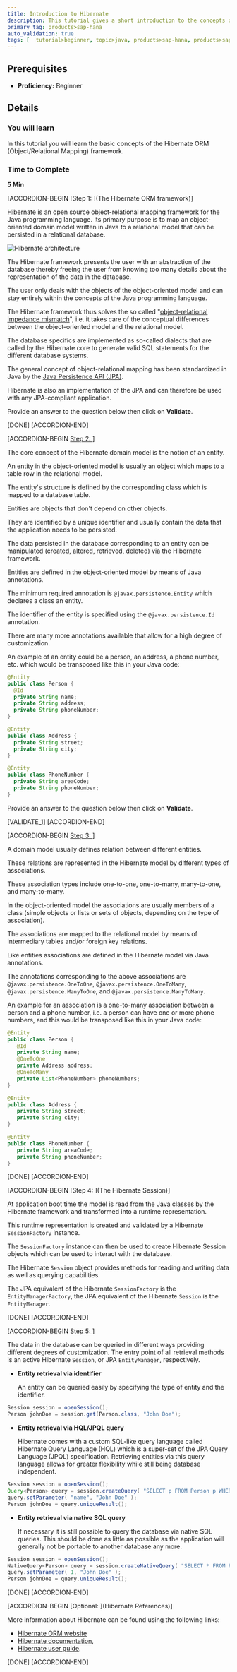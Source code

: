 ```yaml
---
title: Introduction to Hibernate
description: This tutorial gives a short introduction to the concepts of the Hibernate ORM (Object/Relational Mapping) framework.
primary_tag: products>sap-hana
auto_validation: true
tags: [  tutorial>beginner, topic>java, products>sap-hana, products>sap-hana\,-express-edition ]
---
```


## Prerequisites  
 - **Proficiency:** Beginner


## Details
### You will learn  
In this tutorial you will learn the basic concepts of the Hibernate ORM (Object/Relational Mapping) framework.

### Time to Complete
**5 Min**

[ACCORDION-BEGIN [Step 1: ](The Hibernate ORM framework)]

[Hibernate](http://hibernate.org/) is an open source object-relational mapping framework for the Java programming language. Its primary purpose is to map an object-oriented domain model written in Java to a relational model that can be persisted in a relational database.

![Hibernate architecture](hana-hibernate-architecture.png)

The Hibernate framework presents the user with an abstraction of the database thereby freeing the user from knowing too many details about the representation of the data in the database.

The user only deals with the objects of the object-oriented model and can stay entirely within the concepts of the Java programming language.

The Hibernate framework thus solves the so called "[object-relational impedance mismatch](http://hibernate.org/orm/what-is-an-orm/#the-object-relational-impedance-mismatch)", i.e. it takes care of the conceptual differences between the object-oriented model and the relational model.

The database specifics are implemented as so-called dialects that are called by the Hibernate core to generate valid SQL statements for the different database systems.

The general concept of object-relational mapping has been standardized in Java by the [Java Persistence API (JPA)](https://jcp.org/en/jsr/detail?id=338).

Hibernate is also an implementation of the JPA and can therefore be used with any JPA-compliant application.

Provide an answer to the question below then click on **Validate**.

[DONE]
[ACCORDION-END]

[ACCORDION-BEGIN [Step 2: ](Entities)]

The core concept of the Hibernate domain model is the notion of an entity.

An entity in the object-oriented model is usually an object which maps to a table row in the relational model.

The entity's structure is defined by the corresponding class which is mapped to a database table.

Entities are objects that don't depend on other objects.

They are identified by a unique identifier and usually contain the data that the application needs to be persisted.

The data persisted in the database corresponding to an entity can be manipulated (created, altered, retrieved, deleted) via the Hibernate framework.

Entities are defined in the object-oriented model by means of Java annotations.

The minimum required annotation is `@javax.persistence.Entity` which declares a class an entity.

The identifier of the entity is specified using the `@javax.persistence.Id` annotation.

There are many more annotations available that allow for a high degree of customization.

An example of an entity could be a person, an address, a phone number, etc. which would be transposed like this in your Java code:

```java
@Entity
public class Person {
  @Id
  private String name;
  private String address;
  private String phoneNumber;
}

@Entity
public class Address {
  private String street;
  private String city;
}

@Entity
public class PhoneNumber {
  private String areaCode;
  private String phoneNumber;
}
```

Provide an answer to the question below then click on **Validate**.

[VALIDATE_1]
[ACCORDION-END]

[ACCORDION-BEGIN [Step 3: ](Associations)]

A domain model usually defines relation between different entities.

These relations are represented in the Hibernate model by different types of associations.

These association types include one-to-one, one-to-many, many-to-one, and many-to-many.

In the object-oriented model the associations are usually members of a class (simple objects or lists or sets of objects, depending on the type of association).

The associations are mapped to the relational model by means of intermediary tables and/or foreign key relations.

Like entities associations are defined in the Hibernate model via Java annotations.

The annotations corresponding to the above associations are `@javax.persistence.OneToOne`, `@javax.persistence.OneToMany`, `@javax.persistence.ManyToOne`, and `@javax.persistence.ManyToMany`.

An example for an association is a one-to-many association between a person and a phone number, i.e. a person can have one or more phone numbers, and this would be transposed like this in your Java code:

```java
@Entity
public class Person {
   @Id
   private String name;
   @OneToOne
   private Address address;
   @OneToMany
   private List<PhoneNumber> phoneNumbers;
}

@Entity
public class Address {
   private String street;
   private String city;
}

@Entity
public class PhoneNumber {
   private String areaCode;
   private String phoneNumber;
}
```

[DONE]
[ACCORDION-END]

[ACCORDION-BEGIN [Step 4: ](The Hibernate Session)]

At application boot time the model is read from the Java classes by the Hibernate framework and transformed into a runtime representation.

This runtime representation is created and validated by a Hibernate `SessionFactory` instance.

The `SessionFactory` instance can then be used to create Hibernate Session objects which can be used to interact with the database.

The Hibernate `Session` object provides methods for reading and writing data as well as querying capabilities.

The JPA equivalent of the Hibernate `SessionFactory` is the `EntityManagerFactory`, the JPA equivalent of the Hibernate `Session` is the `EntityManager`.

[DONE]
[ACCORDION-END]

[ACCORDION-BEGIN [Step 5: ](Queries)]

The data in the database can be queried in different ways providing different degrees of customization. The entry point of all retrieval methods is an active Hibernate `Session`, or JPA `EntityManager`, respectively.

- **Entity retrieval via identifier**

  An entity can be queried easily by specifying the type of entity and the identifier.

```java
Session session = openSession();
Person johnDoe = session.get(Person.class, "John Doe");
```

- **Entity retrieval via HQL/JPQL query**

  Hibernate comes with a custom SQL-like query language called Hibernate Query Language (HQL) which is a super-set of the JPA Query Language (JPQL) specification. Retrieving entities via this query language allows for greater flexibility while still being database independent.

```java
Session session = openSession();
Query<Person> query = session.createQuery( "SELECT p FROM Person p WHERE p.name=:name", Person.class );
query.setParameter( "name", "John Doe" );
Person johnDoe = query.uniqueResult();
```

- **Entity retrieval via native SQL query**

  If necessary it is still possible to query the database via native SQL queries. This should be done as little as possible as the application will generally not be portable to another database any more.

```java
Session session = openSession();
NativeQuery<Person> query = session.createNativeQuery( "SELECT * FROM Person WHERE name=?", Person.class );
query.setParameter( 1, "John Doe" );
Person johnDoe = query.uniqueResult();
```

[DONE]
[ACCORDION-END]

[ACCORDION-BEGIN [Optional: ](Hibernate References)]

More information about Hibernate can be found using the following links:

 - [Hibernate ORM website](http://hibernate.org/orm/)
 - [Hibernate documentation](http://hibernate.org/orm/documentation/),
 - [Hibernate user guide](http://docs.jboss.org/hibernate/orm/current/userguide/html_single/Hibernate_User_Guide.html).

[DONE]
[ACCORDION-END]
